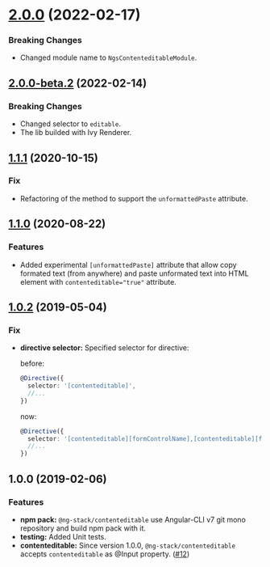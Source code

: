 <a name="2.0.0"></a>
# [2.0.0](https://github.com/KostyaTretyak/ng-stack/releases/tag/contenteditable-2.0.0) (2022-02-17)

### Breaking Changes

- Changed module name to `NgsContenteditableModule`.

<a name="2.0.0-beta.2"></a>
## [2.0.0-beta.2](https://github.com/KostyaTretyak/ng-stack/releases/tag/contenteditable-2.0.0-beta.2) (2022-02-14)

### Breaking Changes

- Changed selector to `editable`.
- The lib builded with Ivy Renderer.

<a name="1.1.1"></a>
## [1.1.1](https://github.com/KostyaTretyak/ng-stack/releases/tag/contenteditable%401.1.1) (2020-10-15)

### Fix

- Refactoring of the method to support the `unformattedPaste` attribute.

<a name="1.1.0"></a>
## [1.1.0](https://github.com/KostyaTretyak/ng-stack/releases/tag/contenteditable%401.1.0) (2020-08-22)

### Features

- Added experimental `[unformattedPaste]` attribute that allow copy formated text (from anywhere) and paste unformated text into HTML element with `contenteditable="true"` attribute.

<a name="1.0.2"></a>
## [1.0.2](https://github.com/KostyaTretyak/ng-stack/releases/tag/contenteditable%401.0.2) (2019-05-04)

### Fix

- **directive selector:** Specified selector for directive:

  before:

  ```ts
  @Directive({
    selector: '[contenteditable]',
    //...
  })
  ```

  now:

  ```ts
  @Directive({
    selector: '[contenteditable][formControlName],[contenteditable][formControl],[contenteditable][ngModel]',
    //...
  })
  ```

<a name="1.0.0"></a>
## 1.0.0 (2019-02-06)

### Features

* **npm pack:** `@ng-stack/contenteditable` use Angular-CLI v7 git mono repository and build npm pack with it.
* **testing:** Added Unit tests.
* **contenteditable:** Since version 1.0.0, `@ng-stack/contenteditable` accepts `contenteditable` as @Input property. ([#12](https://github.com/KostyaTretyak/ng-contenteditable/issues/12))
